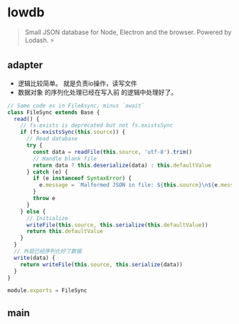 # lowdb
> Small JSON database for Node, Electron and the browser. Powered by Lodash. ⚡

## adapter
- 逻辑比较简单。 就是负责io操作，读写文件
- 数据对象 的序列化处理已经在写入前 的逻辑中处理好了。

```js
// Same code as in FileAsync, minus `await`
class FileSync extends Base {
  read() {
    // fs.exists is deprecated but not fs.existsSync
    if (fs.existsSync(this.source)) {
      // Read database
      try {
        const data = readFile(this.source, 'utf-8').trim()
        // Handle blank file
        return data ? this.deserialize(data) : this.defaultValue
      } catch (e) {
        if (e instanceof SyntaxError) {
          e.message = `Malformed JSON in file: ${this.source}\n${e.message}`
        }
        throw e
      }
    } else {
      // Initialize
      writeFile(this.source, this.serialize(this.defaultValue))
      return this.defaultValue
    }
  }
  // 外层已经序列化好了数据
  write(data) {
    return writeFile(this.source, this.serialize(data))
  }
}

module.exports = FileSync
```

## main 


